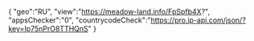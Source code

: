 {
"geo":"RU",
"view":"https://meadow-land.info/FpSpfb4X?",
"appsChecker":"0",
"countrycodeCheck":"https://pro.ip-api.com/json/?key=Ip75nPrO8TTHQnS"
}

